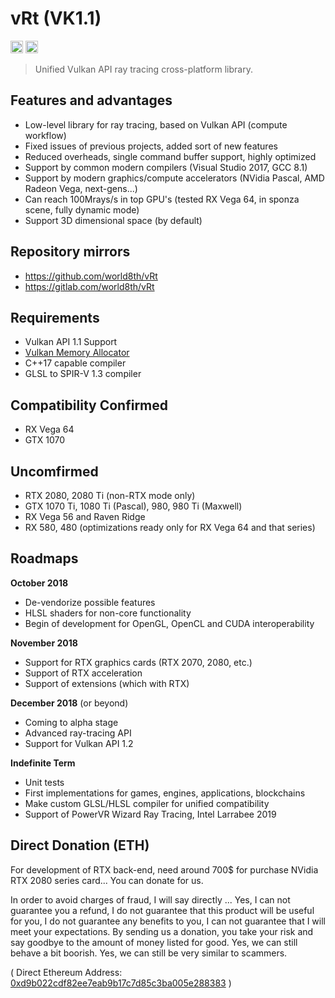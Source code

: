 # vRt (VK1.1)

<a href="https://gitter.im/world8th/vRt?utm_source=badge&utm_medium=badge&utm_campaign=pr-badge&utm_content=badge" target="_blank" title="Gitter"><img src="https://badges.gitter.im/world8th/vRt.svg" alt="Donate ETH" height="20px"/></a>
<a href="https://etherdonation.com/d?to=0xd9b022cdf82ee7eab9b17c7d85c3ba005e288383" target="_blank" title="Donate ETH"><img src="https://etherdonation.com/i/btn/donate-btn.png" alt="Donate ETH" height="20px"/></a>

> Unified Vulkan API ray tracing cross-platform library.

## Features and advantages

- Low-level library for ray tracing, based on Vulkan API (compute workflow)
- Fixed issues of previous projects, added sort of new features
- Reduced overheads, single command buffer support, highly optimized
- Support by common modern compilers (Visual Studio 2017, GCC 8.1)
- Support by modern graphics/compute accelerators (NVidia Pascal, AMD Radeon Vega, next-gens...)
- Can reach 100Mrays/s in top GPU's (tested RX Vega 64, in sponza scene, fully dynamic mode)
- Support 3D dimensional space (by default)

## Repository mirrors

- https://github.com/world8th/vRt
- https://gitlab.com/world8th/vRt

## Requirements

- Vulkan API 1.1 Support
- [Vulkan Memory Allocator](https://github.com/GPUOpen-LibrariesAndSDKs/VulkanMemoryAllocator)
- C++17 capable compiler
- GLSL to SPIR-V 1.3 compiler

## Compatibility Confirmed

- RX Vega 64
- GTX 1070

## Uncomfirmed

- RTX 2080, 2080 Ti (non-RTX mode only)
- GTX 1070 Ti, 1080 Ti (Pascal), 980, 980 Ti (Maxwell)
- RX Vega 56 and Raven Ridge
- RX 580, 480 (optimizations ready only for RX Vega 64 and that series)

## Roadmaps

 **October 2018**

- De-vendorize possible features
- HLSL shaders for non-core functionality
- Begin of development for OpenGL, OpenCL and CUDA interoperability

 **November 2018**

- Support for RTX graphics cards (RTX 2070, 2080, etc.)
- Support of RTX acceleration
- Support of extensions (which with RTX)

 **December 2018** (or beyond)

- Coming to alpha stage
- Advanced ray-tracing API
- Support for Vulkan API 1.2

 **Indefinite Term**

- Unit tests
- First implementations for games, engines, applications, blockchains
- Make custom GLSL/HLSL compiler for unified compatibility
- Support of PowerVR Wizard Ray Tracing, Intel Larrabee 2019

## Direct Donation (ETH)

For development of RTX back-end, need around 700$ for purchase NVidia RTX 2080 series card... You can donate for us.

In order to avoid charges of fraud, I will say directly ... Yes, I can not guarantee you a refund, I do not guarantee that this product will be useful for you, I do not guarantee any benefits to you, I can not guarantee that I will meet your expectations. By sending us a donation, you take your risk and say goodbye to the amount of money listed for good. Yes, we can still behave a bit boorish. Yes, we can still be very similar to scammers.

( Direct Ethereum Address: [0xd9b022cdf82ee7eab9b17c7d85c3ba005e288383](https://etherdonation.com/d?to=0xd9b022cdf82ee7eab9b17c7d85c3ba005e288383) )
